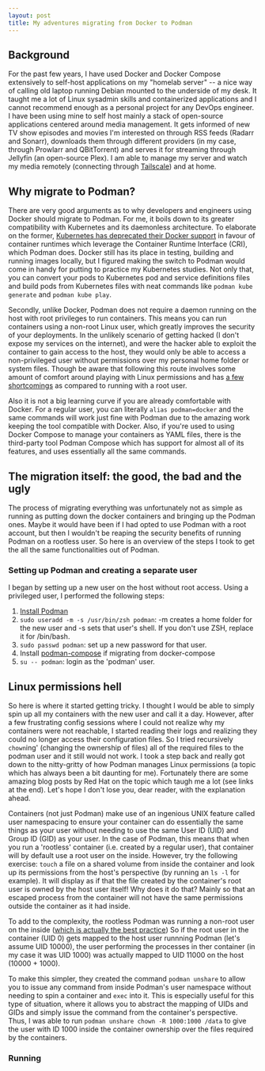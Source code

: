 ```yaml
---
layout: post
title: My adventures migrating from Docker to Podman
---
```


## Background 

For the past few years, I have used Docker and Docker Compose extensively to self-host applications on my "homelab server" -- a nice way of calling old laptop running Debian mounted to the underside of my desk. It taught me a lot of Linux sysadmin skills and containerized applications and I cannot recommend enough as a personal project for any DevOps engineer. I have been using mine to self host mainly a stack of open-source applications centered around media management. It gets informed of new TV show episodes and movies I'm interested on through RSS feeds (Radarr and Sonarr), downloads them through different providers (in my  case, through Prowlarr and QBitTorrent) and serves it for streaming through Jellyfin (an open-source Plex). I am able to manage my server and watch my media remotely (connecting through [Tailscale](https://tailscale.com/)) and at home.

## Why migrate to Podman?

There are very good arguments as to why developers and engineers using Docker should migrate to Podman. For me, it boils down to its greater compatibility with Kubernetes and its daemonless architecture. To elaborate on the former, [Kubernetes has deprecated their Docker support](https://kubernetes.io/blog/2020/12/02/dont-panic-kubernetes-and-docker/) in favour of container runtimes which leverage the Container Runtime Interface (CRI), which Podman does. Docker still has its place in testing, building and running images locally, but I figured making the switch to Podman would come in handy for putting to practice my Kubernetes studies. Not only that, you can convert your pods to Kubernetes pod and service definitions files and build pods from Kubernetes files with neat commands like `podman kube generate` and `podman kube play`. 

Secondly, unlike Docker, Podman does not require a daemon running on the host with root privileges to run containers. This means you can run containers using a non-root Linux user, which greatly improves the security of your deployments. In the unlikely scenario of getting hacked (I don't expose my services on the internet), and were the hacker able to exploit the container to gain access to the host, they would only be able to access a non-privileged user without permissions over my personal home folder or system files. Though be aware that following this route involves some amount of comfort around playing with Linux permissions and has [a few shortcomings](https://github.com/containers/podman/blob/main/rootless.md) as compared to running with a root user.

Also it is not a big learning curve if you are already comfortable with Docker. For a regular user, you can literally `alias podman=docker` and the same commands will work just fine with Podman due to the amazing work keeping the tool compatible with Docker. Also, if you're used to using Docker Compose to manage your containers as YAML files, there is the third-party tool Podman Compose which has support for almost all of its features, and uses essentially all the same commands.

## The migration itself: the good, the bad and the ugly
The process of migrating everything was unfortunately not as simple as running as putting down the docker containers and bringing up the Podman ones. Maybe it would have been if I had opted to use Podman with a root account, but then I wouldn't be reaping the security benefits of running Podman on a rootless user. So here is an overview of the steps I took to get the all the same functionalities out of Podman.


### Setting up Podman and creating a separate user
I began by setting up a new user on the host without root access. Using a privileged user, I performed the following steps:
1. [Install Podman](https://podman.io/)
1. `sudo useradd -m -s /usr/bin/zsh podman`: -m creates a home folder for the new user and -s sets that user's shell. If you don't use ZSH, replace it for /bin/bash.
2. `sudo passwd podman`: set up a new password for that user.
4. Install [podman-compose](https://github.com/containers/podman-compose) if migrating from docker-compose
3. `su -- podman`: login as the 'podman' user.

## Linux permissions hell
So here is where it started getting tricky. I thought I would be able to simply spin up all my containers with the new user and call it a day. However, after a few frustrating config sessions where I could not realize why my containers were not reachable, I started reading their logs and realizing they could no longer access their configuration files. So I tried recursively `chown`ing' (changing the ownership of files) all of the required files to the podman user and it still would not work. I took a step back and really got down to the nitty-gritty of how Podman manages Linux permissions (a topic which has always been a bit daunting for me). Fortunately there are some amazing blog posts by Red Hat on the topic which taugh me a lot (see links at the end). Let's hope I don't lose you, dear reader, with the explanation ahead.

Containers (not just Podman) make use of an ingenious UNIX feature called user namespacing to ensure your container can do essentially the same things as your user without needing to use the same User ID (UID) and Group ID (GID) as your user. In the case of Podman, this means that when you run a 'rootless' container (i.e. created by a regular user), that container will by default use a root user on the inside. However, try the following exercise: `touch` a file on a shared volume from inside the container and look up its permissions from the host's perspective (by running an `ls -l` for example). It will display as if that the file created by the container's root user is owned by the host user itself! Why does it do that? Mainly so that an escaped process from the container will not have the same permissions outside the container as it had inside. 

To add to the complexity, the rootless Podman was running a non-root user on the inside ([which is actually the best practice](https://www.redhat.com/sysadmin/rootless-podman-makes-sense)) So if the root user in the container (UID 0) gets mapped to the host user runnning Podman (let's assume UID 10000), the user performing the processes in ther container (in my case it was UID 1000) was actually mapped to UID 11000 on the host (10000 + 1000).

To make this simpler, they created the command `podman unshare` to allow you to issue any command from inside Podman's user namespace without needing to spin a container and `exec` into it. This is especially useful for this type of situation, where it allows you to abstract the mapping of UIDs and GIDs and simply issue the command from the container's perspective. Thus, I was able to run `podman unshare chown -R 1000:1000 /data` to give the user with ID 1000 inside the container ownership over the files required by the containers. 

### Running